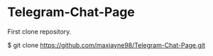 # Telegram-Chat-Page
First clone repository.

$ git clone https://github.com/maxjayne98/Telegram-Chat-Page.git
